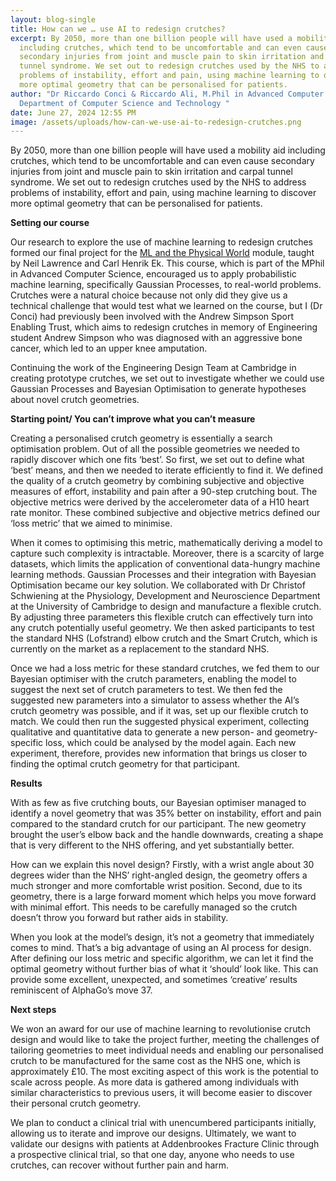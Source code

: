 ```yaml
---
layout: blog-single
title: How can we … use AI to redesign crutches?
excerpt: By 2050, more than one billion people will have used a mobility aid
  including crutches, which tend to be uncomfortable and can even cause
  secondary injuries from joint and muscle pain to skin irritation and carpal
  tunnel syndrome. We set out to redesign crutches used by the NHS to address
  problems of instability, effort and pain, using machine learning to discover
  more optimal geometry that can be personalised for patients.
author: "Dr Riccardo Conci & Riccardo Ali, M.Phil in Advanced Computer Science,
  Department of Computer Science and Technology "
date: June 27, 2024 12:55 PM
image: /assets/uploads/how-can-we-use-ai-to-redesign-crutches.png
---
```

By 2050, more than one billion people will have used a mobility aid including crutches, which tend to be uncomfortable and can even cause secondary injuries from joint and muscle pain to skin irritation and carpal tunnel syndrome. We set out to redesign crutches used by the NHS to address problems of instability, effort and pain, using machine learning to discover more optimal geometry that can be personalised for patients.


**Setting our course**


Our research to explore the use of machine learning to redesign crutches formed our final project for the [ML and the Physical World](https://mlatcl.github.io/teaching/) module, taught by Neil Lawrence and Carl Henrik Ek. This course, which is part of the  MPhil in Advanced Computer Science, encouraged us to apply probabilistic machine learning, specifically Gaussian Processes, to real-world problems. Crutches were a natural choice because not only did they give us a technical challenge that would test what we learned on the course, but I (Dr Conci) had previously been involved with the Andrew Simpson Sport Enabling Trust, which aims to redesign crutches in memory of Engineering student Andrew Simpson who was diagnosed with an aggressive bone cancer, which led to an upper knee amputation.


Continuing the work of the Engineering Design Team at Cambridge in creating prototype crutches, we set out to investigate whether we could use Gaussian Processes and Bayesian Optimisation to generate hypotheses about novel crutch geometries.


**Starting point/ You can’t improve what you can’t measure**


Creating a personalised crutch geometry is essentially a search optimisation problem. Out of all the possible geometries we needed to rapidly discover which one fits ‘best’. So first, we set out to define what ‘best’ means, and then we needed to iterate efficiently to find it. We defined the quality of a crutch geometry by combining subjective and objective measures of effort, instability and pain after a 90-step crutching bout. The objective metrics were derived by the accelerometer data of a H10 heart rate monitor. These combined subjective and objective metrics defined our ‘loss metric’ that we aimed to minimise. 


When it comes to optimising this metric, mathematically deriving a model to capture such complexity is intractable. Moreover, there is a scarcity of large datasets, which limits the application of conventional data-hungry machine learning methods. Gaussian Processes and their integration with Bayesian Optimisation became our key solution. We collaborated with Dr Christof Schwiening at the Physiology, Development and Neuroscience Department at the University of Cambridge to design and manufacture a flexible crutch. By adjusting three parameters this flexible crutch can effectively turn into any crutch potentially useful geometry. We then asked participants to test the standard NHS (Lofstrand) elbow crutch and the Smart Crutch, which is currently on the market as a replacement to the standard NHS.


Once we had a loss metric for these standard crutches, we fed them to our Bayesian optimiser with the crutch parameters, enabling the model to suggest the next set of crutch parameters to test. We then fed the suggested new parameters into a simulator to assess whether the AI’s crutch geometry was possible, and if it was, set up our flexible crutch to match. We could then run the suggested physical experiment, collecting qualitative and quantitative data to generate a new person- and geometry-specific loss, which could be analysed by the model again. Each new experiment, therefore, provides new information that brings us closer to finding the optimal crutch geometry for that participant. 


**Results**


With as few as five crutching bouts, our Bayesian optimiser managed to identify a novel geometry that was 35% better on instability, effort and pain compared to the standard crutch for our participant.  The new geometry brought the user’s elbow back and the handle downwards, creating a shape that is very different to the NHS offering, and yet substantially better. 


How can we explain this novel design? Firstly, with a wrist angle about 30 degrees wider than the NHS’ right-angled design, the geometry offers a much stronger and more comfortable wrist position. Second, due to its geometry, there is a large forward moment which helps you move forward with minimal effort. This needs to be carefully managed so the crutch doesn’t throw you forward but rather aids in stability. 


When you look at the model’s design, it’s not a geometry that immediately comes to mind. That’s a big advantage of using an AI process for design. After defining our loss metric and specific algorithm, we can let it find the optimal geometry without further bias of what it ‘should’ look like. This can provide some excellent, unexpected, and sometimes ‘creative’ results reminiscent of AlphaGo’s move 37. 


**Next steps**	


We won an award for our use of machine learning to revolutionise crutch design  and would like to take the project further, meeting the challenges of tailoring geometries to meet individual needs and enabling our personalised crutch to be manufactured for the same cost as the NHS one, which is approximately £10. 
The most exciting aspect of this work is the potential to scale across people. As more data is gathered among individuals with similar characteristics to previous users, it will become easier to discover their personal crutch geometry. 


We plan to conduct a clinical trial with unencumbered participants initially, allowing us to iterate and improve our designs. Ultimately, we want to validate our designs with patients at Addenbrookes Fracture Clinic through a prospective clinical trial, so that one day, anyone who needs to use crutches, can recover without further pain and harm.
